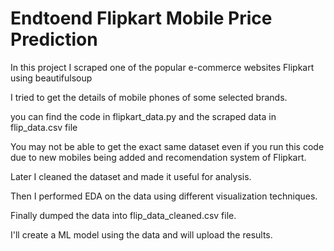 # Endtoend Flipkart Mobile Price Prediction

In this project I scraped one of the popular e-commerce websites Flipkart using beautifulsoup

I tried to get the details of mobile phones of some selected brands.

you can find the code in flipkart_data.py and the scraped data in flip_data.csv file

You may not be able to get the exact same dataset even if you run this code due to new mobiles being added and recomendation system of Flipkart.

Later I cleaned the dataset and made it useful for analysis.

Then I performed EDA on the data using different visualization techniques.

Finally dumped the data into flip_data_cleaned.csv file.

I'll create a ML model using the data and will upload the results.
